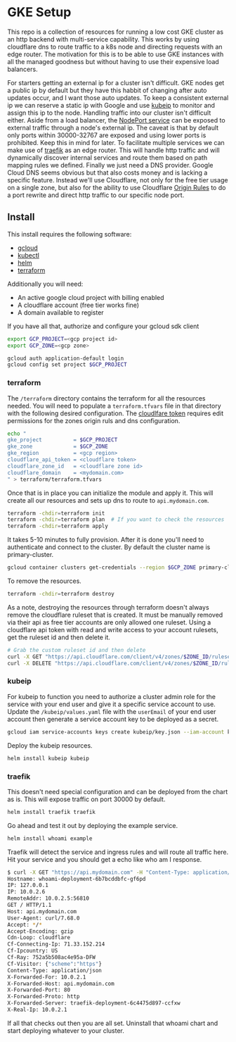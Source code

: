 # GKE Setup

This repo is a collection of resources for running a low cost GKE cluster as an http backend with multi-service capability. This works by using cloudflare dns to route traffic to a k8s node and directing requests with an edge router. The motivation for this is to be able to use GKE instances with all the managed goodness but without having to use their expensive load balancers.

For starters getting an external ip for a cluster isn't difficult. GKE nodes get a public ip by default but they have this habbit of changing after auto updates occur, and I want those auto updates. To keep a consistent external ip we can reserve a static ip with Google and use [kubeip](https://kubeip.com/) to monitor and assign this ip to the node. Handling traffic into our cluster isn't difficult either. Aside from a load balancer, the [NodePort service](https://kubernetes.io/docs/concepts/services-networking/service/#type-nodeport) can be exposed to external traffic through a node's external ip. The caveat is that by default only ports within 30000-32767 are exposed and using lower ports is prohibited. Keep this in mind for later. To facilitate multiple services we can make use of [traefik](https://doc.traefik.io/traefik/) as an edge router. This will handle http traffic and will dynamically discover internal services and route them based on path mapping rules we defined. Finally we just need a DNS provider. Google Cloud DNS seems obvious but that also costs money and is lacking a specific feature. Instead we'll use Cloudflare, not only for the free tier usage on a single zone, but also for the ability to use Cloudflare [Origin Rules](https://developers.cloudflare.com/rules/origin-rules/) to do a port rewrite and direct http traffic to our specific node port.


## Install

This install requires the following software:
* [gcloud](https://cloud.google.com/sdk/docs/install)
* [kubectl](https://kubernetes.io/docs/tasks/tools/#kubectl)
* [helm](https://helm.sh/docs/intro/install/)
* [terraform](https://learn.hashicorp.com/tutorials/terraform/install-cli)

Additionally you will need:
* An active google cloud project with billing enabled
* A cloudflare account (free tier works fine)
* A domain available to register

If you have all that, authorize and configure your gcloud sdk client
```bash
export GCP_PROJECT=<gcp project id>
export GCP_ZONE=<gcp zone>

gcloud auth application-default login
gcloud config set project $GCP_PROJECT
```

### terraform

The `/terraform` directory contains the terraform for all the resources needed. You will need to populate a `terraform.tfvars` file in that directory with the following desired configuration. The [cloudlfare token](https://developers.cloudflare.com/api/get-started/create-token/) requires edit permissions for the zones origin ruls and dns configuration.
```bash
echo "
gke_project          = $GCP_PROJECT
gke_zone             = $GCP_ZONE
gke_region           = <gcp region>
cloudflare_api_token = <cloudflare token>
cloudflare_zone_id   = <cloudflare zone id>
cloudflare_domain    = <mydomain.com>
" > terraform/terraform.tfvars
```

Once that is in place you can initialize the module and apply it. This will create all our resources and sets up dns to route to `api.mydomain.com`.
```bash
terraform -chdir=terraform init
terraform -chdir=terraform plan  # If you want to check the resources
terraform -chdir=terraform apply
```

It takes 5-10 minutes to fully provision. After it is done you'll need to authenticate and connect to the cluster. By default the cluster name is primary-cluster.
```bash
gcloud container clusters get-credentials --region $GCP_ZONE primary-cluster
```

To remove the resources.
```bash
terraform -chdir=terraform destroy
```
As a note, destroying the resources through terraform doesn't always remove the cloudflare ruleset that is created. It must be manually removed via their api as free tier accounts are only allowed one ruleset. Using a cloudflare api token with read and write access to your account rulesets, get the ruleset id and then delete it.
```bash
# Grab the custom ruleset id and then delete
curl -X GET "https://api.cloudflare.com/client/v4/zones/$ZONE_ID/rulesets" -H "Authorization: Bearer "$CLOUDFLARE_API_TOKEN"" -H "Content-Type: application/json"
curl -X DELETE "https://api.cloudflare.com/client/v4/zones/$ZONE_ID/rulesets/$RULESET_ID" -H "Authorization: Bearer "$CLOUDFLARE_API_TOKEN"" -H "Content-Type: application/json"
```

### kubeip

For kubeip to function you need to authorize a cluster admin role for the service with your end user and give it a specific service account to use. Update the `/kubeip/values.yaml` file with the `userEmail` of your end user account then generate a service account key to be deployed as a secret.
```bash
gcloud iam service-accounts keys create kubeip/key.json --iam-account kubeip@$GCP_PROJECT.iam.gserviceaccount.com
```

Deploy the kubeip resources.
```bash
helm install kubeip kubeip
```

### traefik

This doesn't need special configuration and can be deployed from the chart as is. This will expose traffic on port 30000 by default.
```bash
helm install traefik traefik
```

Go ahead and test it out by deploying the example service.
```bash
helm install whoami example
```
Traefik will detect the service and ingress rules and will route all traffic here. Hit your service and you should get a echo like who am I response.
```bash
$ curl -X GET "https://api.mydomain.com" -H "Content-Type: application/json"
Hostname: whoami-deployment-6b7bcddbfc-gf6pd
IP: 127.0.0.1
IP: 10.0.2.6
RemoteAddr: 10.0.2.5:56810
GET / HTTP/1.1
Host: api.mydomain.com
User-Agent: curl/7.68.0
Accept: */*
Accept-Encoding: gzip
Cdn-Loop: cloudflare
Cf-Connecting-Ip: 71.33.152.214
Cf-Ipcountry: US
Cf-Ray: 752a5b508ac4e95a-DFW
Cf-Visitor: {"scheme":"https"}
Content-Type: application/json
X-Forwarded-For: 10.0.2.1
X-Forwarded-Host: api.mydomain.com
X-Forwarded-Port: 80
X-Forwarded-Proto: http
X-Forwarded-Server: traefik-deployment-6c4475d897-ccfxw
X-Real-Ip: 10.0.2.1
```

If all that checks out then you are all set. Uninstall that whoami chart and start deploying whatever to your cluster.
